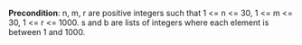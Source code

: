 **Precondition**: n, m, r are positive integers such that 1 <= n <= 30, 1 <= m <= 30, 1 <= r <= 1000. s and b are lists of integers where each element is between 1 and 1000.